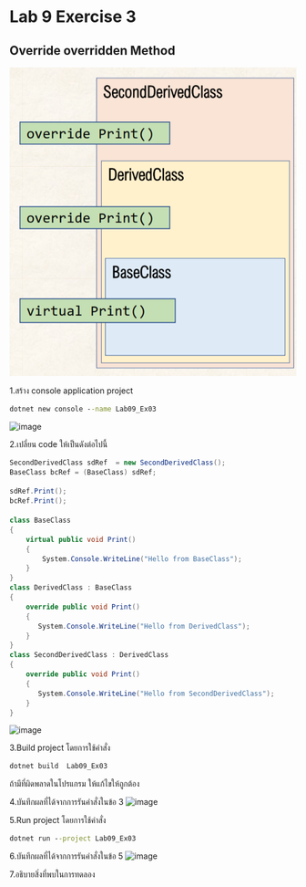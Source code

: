 # Lab 9 Exercise 3

## Override overridden Method
![alt text](./Pictures/image01.png)

1.สร้าง console application project

```cmd
dotnet new console --name Lab09_Ex03
```
![image](https://github.com/AnchisaPhetnoi/03376836-OOP-2566-Lab-09/assets/144197034/8968cbc4-e5fb-4d5f-b8c1-c714022828a4)

2.เปลี่ยน code ให้เป็นดังต่อไปนี้

```cs
SecondDerivedClass sdRef  = new SecondDerivedClass();
BaseClass bcRef = (BaseClass) sdRef;

sdRef.Print();
bcRef.Print();

class BaseClass
{
    virtual public void Print()
    {
        System.Console.WriteLine("Hello from BaseClass");
    }
}
class DerivedClass : BaseClass
{
    override public void Print()
    {
       System.Console.WriteLine("Hello from DerivedClass");
    }
}
class SecondDerivedClass : DerivedClass
{
    override public void Print()
    {
       System.Console.WriteLine("Hello from SecondDerivedClass");
    }
}
```
![image](https://github.com/AnchisaPhetnoi/03376836-OOP-2566-Lab-09/assets/144197034/b343bb91-d9fd-4db7-80bb-fa336d52e517)

3.Build project โดยการใช้คำสั่ง

```cmd
dotnet build  Lab09_Ex03
```

ถ้ามีที่ผิดพลาดในโปรแกรม ให้แก้ไขให้ถูกต้อง

4.บันทึกผลที่ได้จากการรันคำสั่งในข้อ 3
![image](https://github.com/AnchisaPhetnoi/03376836-OOP-2566-Lab-09/assets/144197034/3b350651-6a0b-4d0e-84e3-8866c804652c)

5.Run project โดยการใช้คำสั่ง

```cmd
dotnet run --project Lab09_Ex03
```

6.บันทึกผลที่ได้จากการรันคำสั่งในข้อ 5
![image](https://github.com/AnchisaPhetnoi/03376836-OOP-2566-Lab-09/assets/144197034/1377e85d-8c29-4788-819c-ad5d3cc6a5b4)

7.อธิบายสิ่งที่พบในการทดลอง

